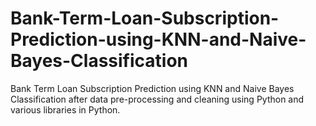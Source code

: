 # Bank-Term-Loan-Subscription-Prediction-using-KNN-and-Naive-Bayes-Classification
Bank Term Loan Subscription Prediction using KNN and Naive Bayes Classification after data pre-processing and cleaning using Python and various libraries in Python. 
